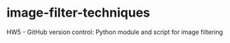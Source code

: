 # image-filter-techniques
 HW5 - GitHub version control: Python module and script for  image filtering
